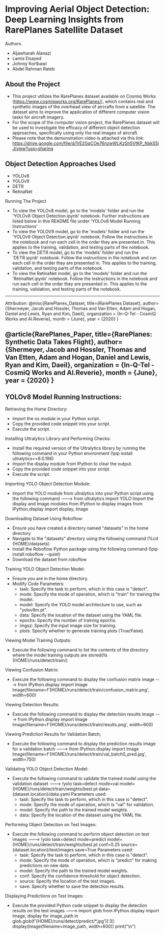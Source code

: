 # Improving Aerial Object Detection: Deep Learning Insights from RarePlanes Satellite Dataset
Authors
*  Aljawharah Alanazi
*  Lamis Elsayed
*  Johnny Kortbawi
*  Abdel Rahman Rateb

## About the Project
* This project utilizes the RarePlanes dataset available on Cosmiq Works (https://www.cosmiqworks.org/RarePlanes/), which contains real and synthetic images of the overhead view of aircrafts from a satellite. The dataset aims to improve the application of different computer vision tasks for aircraft imagery.
* For the scope of the computer vision project, the RarePlanes dataset will be used to investigate the efficacy of different object detection approaches, specifically using only the real images of aircraft.
* Please note that the demonstration video is attached via this link: https://drive.google.com/file/d/1rE2GqCOe76nzwWLKzSh5VtKP_NskS5iJ/view?usp=sharing

## Object Detection Approaches Used
* YOLOv8
* YOLOv9
* DETR
* RetinaNet

Running The Project
* To view the YOLOv8 model, go to the 'models' folder and run the 'YOLOv8 Object Detection.ipynb' notebook. Further instructions are listed below in this README file under 'YOLOv8 Model Running Instructions'
* To view the YOLOV9 model, go to the 'models' folder and run the 'YOLOv9 Object Detection.ipynb' notebook. Follow the instructions in the notebook and run each cell in the order they are presented in. This applies to the training, validation, and testing parts of the notebook.
* To view the DETR model, go to the 'models' folder and run the 'DETR.ipynb' notebook. Follow the instructions in the notebook and run each cell in the order they are presented in. This applies to the training, validation, and testing parts of the notebook.
* To view the RetinaNet model, go to the 'models' folder and run the 'RetinaNet.ipynb' notebook. Follow the instructions in the notebook and run each cell in the order they are presented in. This applies to the training, validation, and testing parts of the notebook.
------------------------------------------------------------------------------------------------------------------------------------------------------------------------------------------------------------------
Attribution:
@misc{RarePlanes_Dataset,
    title={RarePlanes Dataset},
    author={Shermeyer, Jacob and Hossler, Thomas and Van Etten, Adam and Hogan, Daniel and Lewis, Ryan and Kim, Daeil},
    organization = {In-Q-Tel - CosmiQ Works and AI.Reverie},
    month = {June},
    year = {2020}
}

@article{RarePlanes_Paper,
    title={RarePlanes: Synthetic Data Takes Flight},
    author={Shermeyer, Jacob and Hossler, Thomas and Van Etten, Adam and Hogan, Daniel and Lewis, Ryan and Kim, Daeil},
    organization = {In-Q-Tel - CosmiQ Works and AI.Reverie},
    month = {June},
    year = {2020}
}
------------------------------------------------------------------------------------------------------------------------------------------------------------------------------------------------------------------
## YOLOv8 Model Running Instructions:

Retrieving the Home Directory:
* Import the os module in your Python script.
* Copy the provided code snippet into your script.
* Execute the script.

Installing Ultralytics Library and Performing Checks:
* Install the required version of the Ultralytics library by running the following command in your Python environment (!pip install ultralytics==8.0.196)
* Import the display module from IPython to clear the output.
* Copy the provided code snippet into your script.
* Execute the script.

Importing YOLO Object Detection Module:
* Import the YOLO module from ultralytics into your Python script using the following command --->
  from ultralytics import YOLO
  Import the display and Image modules
  from IPython to display images
  from IPython.display import display, Image

Downloading Dataset Using Roboflow:
* Ensure you have created a directory named "datasets" in the home directory
* Navigate to the "datasets" directory using the following command (%cd {HOME}/datasets)
* Install the Roboflow Python package using the following command (!pip install roboflow --quiet)
* Download the dataset from roboflow

Training YOLO Object Detection Model:
* Ensure you are in the home directory.
* Modify Code Parameters:
	- task: Specify the task to perform, which in this case is "detect".
	- mode: Specify the mode of operation, which is "train" for training the model.
	- model: Specify the YOLO model architecture to use, such as "yolov8m.pt".
	- data: Specify the location of the dataset using the YAML file.
	- epochs: Specify the number of training epochs.
	- imgsz: Specify the input image size for training.
	- plots: Specify whether to generate training plots (True/False).

Viewing Model Training Outputs:
* Execute the following command to list the contents of the directory where the model training outputs are stored(!ls {HOME}/runs/detect/train/)

Viewing Confusion Matrix:
* Execute the following command to display the confusion matrix image --->
  from IPython.display import Image
  Image(filename=f'{HOME}/runs/detect/train/confusion_matrix.png', width=600) 


Viewing Detection Results:
* Execute the following command to display the detection results image --->
from IPython.display import Image
Image(filename=f'{HOME}/runs/detect/train/results.png', width=600)


Viewing Prediction Results for Validation Batch;
* Execute the following command to display the prediction results image for a validation batch ---> 
from IPython.display import Image
Image(filename=f'{HOME}/runs/detect/train/val_batch0_pred.jpg', width=750)


Validating YOLO Object Detection Model:
* Execute the following command to validate the trained model using the validation dataset ---> 
!yolo task=detect mode=val model={HOME}/runs/detect/train/weights/best.pt data={dataset.location}/data.yaml
Parameters used:
	- task: Specify the task to perform, which in this case is "detect".
	- mode: Specify the mode of operation, which is "val" for validation.
	- model: Specify the path to the trained model weights.
	- data: Specify the location of the dataset using the YAML file.

Performing Object Detection on Test Images:
* Execute the following command to perform object detection on test images --->
!yolo task=detect mode=predict model={HOME}/runs/detect/train/weights/best.pt conf=0.25 source={dataset.location}/test/images save=True
Parameters used: 
	- task: Specify the task to perform, which in this case is "detect".
	- mode: Specify the mode of operation, which is "predict" for making predictions on new data.
	- model: Specify the path to the trained model weights.
	- conf: Specify the confidence threshold for object detection.
	- source: Specify the location of the test images.
	- save: Specify whether to save the detection results.

Displaying Predictions on Test Images:
* Execute the provided Python code snippet to display the detection results on the test images ---> 
import glob
from IPython.display import Image, display
for image_path in glob.glob(f'{HOME}/runs/detect/predict/*.jpg')[:3]:
      display(Image(filename=image_path, width=600))
      print("\n")

	


 

